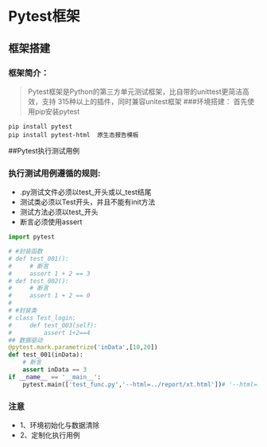 # Pytest框架
## 框架搭建
### 框架简介：
> Pytest框架是Python的第三方单元测试框架，比自带的unittest更简洁高效，支持
>315种以上的插件，同时兼容unitest框架
###环境搭建：
首先使用pip安装pytest
```
pip install pytest
pip install pytest-html  原生态报告模板
```
##Pytest执行测试用例
### 执行测试用例遵循的规则:

- .py测试文件必须以test_开头或以_test结尾
- 测试类必须以Test开头，并且不能有init方法
- 测试方法必须以test_开头
- 断言必须使用assert

```python
import pytest

# #封装函数
# def test_001():
#     # 断言
#     assert 1 + 2 == 3
# def test_002():
#     # 断言
#     assert 1 + 2 == 0
#
# #封装类
# class Test_login:
#     def test_003(self):
#         assert 1+2==4
## 数据驱动
@pytest.mark.parametrize('inData',[10,20])
def test_001(inData):
    # 断言
    assert inData == 3
if __name__ == '__main__':
    pytest.main(['test_func.py','--html=../report/xt.html'])# '--html=../report/xt.html'生成html报告a
```

### 注意
- 1、环境初始化与数据清除
- 2、定制化执行用例

